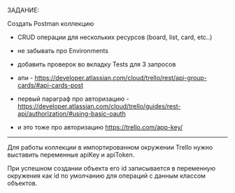 ЗАДАНИЕ:

Создать Postman коллекцию

  * CRUD операции для нескольких ресурсов (board, list, card, etc..)
	
  * не забывать про Environments 
	
  * добавить проверок во вкладку Tests для 3 запросов
	
  * апи - https://developer.atlassian.com/cloud/trello/rest/api-group-cards/#api-cards-post
	
  * первый параграф про авторизацию - https://developer.atlassian.com/cloud/trello/guides/rest-api/authorization/#using-basic-oauth
	
  * и это тоже про авторизацию https://trello.com/app-key/

--------

Для работы коллекции в импортированном окружении Trello нужно выставить переменные apiKey и apiToken. 

При успешном создании объекта его id записывается в переменную окружения как id по умолчанию для операций с данным классом объектов.
